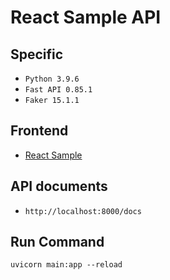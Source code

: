 # React Sample API

## Specific

- ```Python 3.9.6```
- ```Fast API 0.85.1```
- ```Faker 15.1.1```

## Frontend

- [React Sample](https://github.com/cozyfex/vite-react-typescript-recoil-query)

## API documents

- ```http://localhost:8000/docs```

## Run Command

```shell
uvicorn main:app --reload
```
